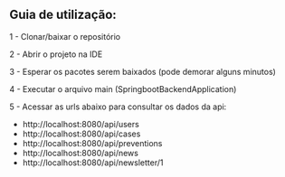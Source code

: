 <h2 style={{fontSize: 20, fontWeight: 'bold'}}>Guia de utilização:</h2>

<p>1 - Clonar/baixar o repositório</p>
<p>2 - Abrir o projeto na IDE</p>
<p>3 - Esperar os pacotes serem baixados (pode demorar alguns minutos)</p>
<p>4 - Executar o arquivo main (SpringbootBackendApplication) </p>
<p>5 - Acessar as urls abaixo para consultar os dados da api:</p>
<ul>
    <li>http://localhost:8080/api/users</li>
    <li>http://localhost:8080/api/cases</li>
    <li>http://localhost:8080/api/preventions</li>
    <li>http://localhost:8080/api/news</li>
    <li>http://localhost:8080/api/newsletter/1</li>
</ul>
